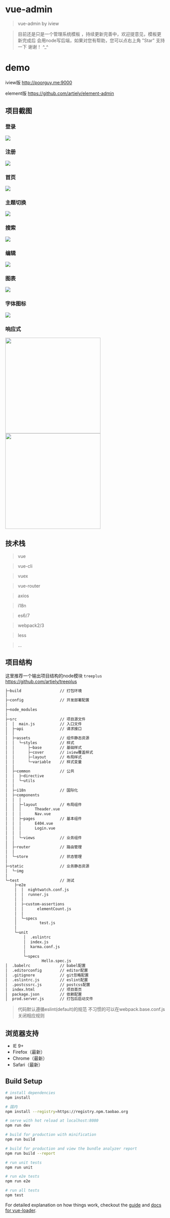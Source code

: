 # vue-admin

> vue-admin by iview

> 目前还是只是一个管理系统模板 ，持续更新完善中，欢迎提意见，模板更新完成后 会用node写后端，如果对您有帮助，您可以点右上角 "Star" 支持一下 谢谢！ ^_^
# demo
iview版 http://poorguy.me:9000

element版 https://github.com/artiely/element-admin

## 项目截图
### 登录
![](img/登录.png)
### 注册
![](img/注册.png)
### 首页
![](img/首页.png)
### 主题切换
![](img/换肤.png)
### 搜索
![](img/搜索.png)
### 编辑
![](img/编辑.png)
### 图表
![](img/图表.png)
### 字体图标
![](img/图标.png)
### 响应式
<img src='img/ip5.png' width='300'> <img src='img/ip5_1.png' width='300'>


## 技术栈
 > vue

 > vue-cli

 > vuex

 > vue-router

 > axios

 > i18n

 > es6/7

 > webpack2/3

 > less

 > ...

## 项目结构

这里推荐一个输出项目结构的node模块 `treeplus` https://github.com/artiely/treeplus
```bash
├─build                 // 打包环境
│
├─config                // 开发部署配置
│
├─node_modules
│
├─src                   // 项目源文件
│  │  main.js           // 入口文件
│  ├─api                // 请求接口
│  │
│  ├─assets             // 组件静态资源
│  │  └─styles          // 样式
│  │      ├─base        // 基础样式
│  │      ├─cover       // iview覆盖样式
│  │      ├─layout      // 布局样式
│  │      └─variable    // 样式变量
│  │
│  ├─common             // 公共
│  │  ├─directive
│  │  └─utils
│  │
│  ├─i18n               // 国际化
│  ├─components
│  │  │
│  │  ├─layout          // 布局组件
│  │  │      Theader.vue
│  │  │      Nav.vue
│  │  ├─pages           // 基本组件
│  │  │      E404.vue
│  │  │      Login.vue
│  │  │
│  │  └─views           // 业务组件
│  │
│  ├─router             // 路由管理
│  │
│  └─store              // 状态管理
│
├─static                // 业务静态资源
│  └─img
│
└─test                  // 测试
    ├─e2e
    │  │  nightwatch.conf.js
    │  │  runner.js
    │  │
    │  ├─custom-assertions
    │  │      elementCount.js
    │  │
    │  └─specs
    │          test.js
    │
    └─unit
        │  .eslintrc
        │  index.js
        │  karma.conf.js
        │
        └─specs
                Hello.spec.js
│  .babelrc             // babel配置
│  .editorconfig        // editor配置
│  .gitignore           // git忽略配置
│  .eslintrc.js         // eslint配置
│  .postcssrc.js        // postcss配置
│  index.html           // 项目首页
│  package.json         // 依赖配置
│  prod.server.js       // 打包后启动文件
```

> 代码默认遵循eslint(default)的规范 不习惯的可以在webpack.base.conf.js 关闭相应规则

## 浏览器支持

* IE 9+
* Firefox（最新）
* Chrome（最新）
* Safari（最新）

## Build Setup

``` bash
# install dependencies
npm install

# 国内
npm install --registry=https://registry.npm.taobao.org

# serve with hot reload at localhost:8080
npm run dev

# build for production with minification
npm run build

# build for production and view the bundle analyzer report
npm run build --report

# run unit tests
npm run unit

# run e2e tests
npm run e2e

# run all tests
npm test
```

For detailed explanation on how things work, checkout the [guide](http://vuejs-templates.github.io/webpack/) and [docs for vue-loader](http://vuejs.github.io/vue-loader).
